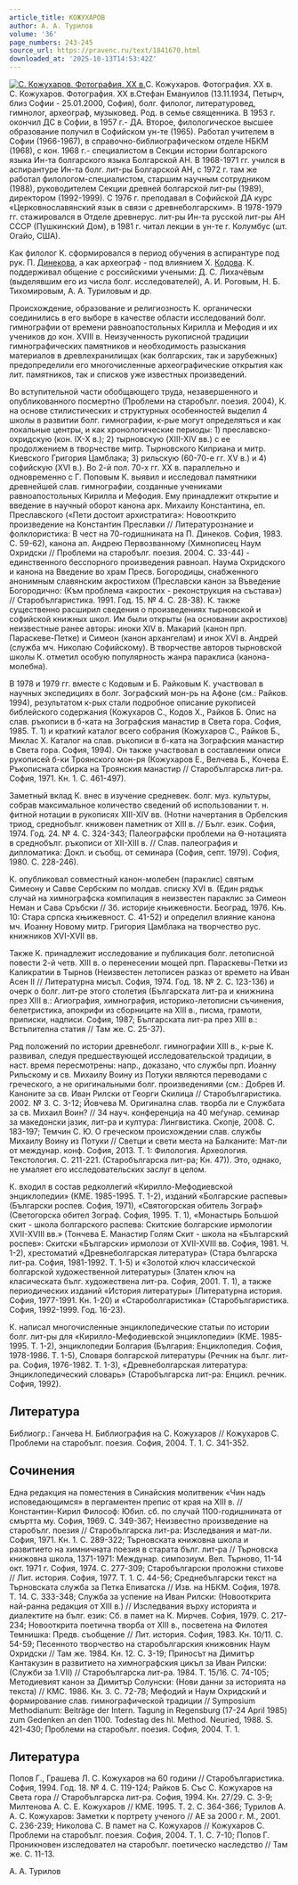 ```yaml
---
article_title: КОЖУХАРОВ
author: А. А. Турилов
volume: '36'
page_numbers: 243-245
source_url: https://pravenc.ru/text/1841670.html
downloaded_at: '2025-10-13T14:53:42Z'
---
```


[![С. Кожухаров. Фотография. XX в.](https://pravenc.ru/data/2015/03/18/1234040197/i200.jpg "Кликните для увеличения картинки")](https://pravenc.ru/data/2015/03/18/1234040197/i400.jpg)С. Кожухаров. Фотография. XX в.  
С. Кожухаров. Фотография. XX в.Стефан Емануилов (13.11.1934, Петырч, близ Софии - 25.01.2000, София), болг. филолог, литературовед, гимнолог, археограф, музыковед. Род. в семье священника. В 1953 г. окончил ДС в Софии, в 1957 г.- ДА. Второе, филологическое высшее образование получил в Софийском ун-те (1965). Работал учителем в Софии (1966-1967), в справочно-библиографическом отделе НБКМ (1968), с кон. 1968 г.- специалистом в Секции истории болгарского языка Ин-та болгарского языка Болгарской АН. В 1968-1971 гг. учился в аспирантуре Ин-та болг. лит-ры Болгарской АН, с 1972 г. там же работал филологом-специалистом, старшим научным сотрудником (1988), руководителем Секции древней болгарской лит-ры (1989), директором (1992-1999). С 1976 г. преподавал в Софийской ДА курс «Церковнославянский язык в связи с древнеболгарским». В 1978-1979 гг. стажировался в Отделе древнерус. лит-ры Ин-та русской лит-ры АН СССР (Пушкинский Дом), в 1981 г. читал лекции в ун-те г. Колумбус (шт. Огайо, США).

Как филолог К. сформировался в период обучения в аспирантуре под рук. П. [Динекова](https://pravenc.ru/text/Динекова.html), а как археограф - под влиянием Х. [Кодова](https://pravenc.ru/text/Кодова.html). К. поддерживал общение с российскими учеными: Д. С. Лихачёвым (выделявшим его из числа болг. исследователей), А. И. Роговым, Н. Б. Тихомировым, А. А. Туриловым и др.

Происхождение, образование и религиозность К. органически соединились в его выборе в качестве области исследований болг. гимнографии от времени равноапостольных Кирилла и Мефодия и их учеников до кон. XVIII в. Неизученность рукописной традиции гимнографических памятников и необходимость разыскания материалов в древлехранилищах (как болгарских, так и зарубежных) предопределили его многочисленные археографические открытия как лит. памятников, так и списков уже известных произведений.

Во вступительной части обобщающего труда, незавершенного и опубликованного посмертно (Проблеми на старобълг. поезия. 2004), К. на основе стилистических и структурных особенностей выделил 4 школы в развитии болг. гимнографии, к-рые могут определяться и как локальные центры, и как хронологические периоды: 1) преславско-охридскую (кон. IX-X в.); 2) тырновскую (XIII-XIV вв.) с ее продолжением в творчестве митр. Тырновского Киприана и митр. Киевского Григория Цамблака; 3) рильскую (60-70-е гг. XV в.) и 4) софийскую (XVI в.). Во 2-й пол. 70-х гг. XX в. параллельно и одновременно с Г. Поповым К. выявил и исследовал памятники древнейшей слав. гимнографии, созданные учениками равноапостольных Кирилла и Мефодия. Ему принадлежит открытие и введение в научный оборот канона арх. Михаилу Константина, еп. Преславского («Пети достоит архистратига»: Новооткрито произведение на Константин Преславки // Литературознание и фолклористика: В чест на 70-годишнината на П. Динеков. София, 1983. С. 59-62), канона ап. Андрею Первозванному (Химнописец Наум Охридски // Проблеми на старобълг. поезия. 2004. С. 33-44) - единственного бесспорного произведения равноап. Наума Охридского и канона на Введение во храм Пресв. Богородицы, снабженного анонимным славянским акростихом (Преславски канон за Въведение Богородично: (Към проблема «акростих - реконструкция на състава») // Старобългаристика. 1991. Год. 15. № 4. С. 28-38). К. также существенно расширил сведения о произведениях тырновской и софийской книжных школ. Им были открыты (на основании акростихов) неизвестные ранее авторы: иноки XIV в. Макарий (канон прп. Параскеве-Петке) и Симеон (канон архангелам) и инок XVI в. Андрей (служба мч. Николаю Софийскому). В творчестве авторов тырновской школы К. отметил особую популярность жанра параклиса (канона-молебна).

В 1978 и 1979 гг. вместе с Кодовым и Б. Райковым К. участвовал в научных экспедициях в болг. Зографский мон-рь на Афоне (см.: Райков. 1994), результатом к-рых стали подробное описание рукописей библейского содержания (Кожухаров С., Кодов Х., Райков Б. Опис на слав. ръкописи в б-ката на Зографския манастир в Света гора. София, 1985. Т. 1) и краткий каталог всего собрания (Кожухаров С., Райков Б., Миклас Х. Каталог на слав. ръкописи в б-ката на Зографския манастир в Света гора. София, 1994). Он также участвовал в составлении описи рукописей б-ки Троянского мон-ря (Кожухаров Е., Велчева Б., Кочева Е. Ръкописната сбирка на Троянския манастир // Старобългарска лит-ра. София, 1971. Кн. 1. С. 461-497).

Заметный вклад К. внес в изучение средневек. болг. муз. культуры, собрав максимальное количество сведений об использовании т. н. фитной нотации в рукописях XIII-XIV вв. (Нотни начертания в Орбелския триод, среднобълг. книжовен паметник от XIII в. // Бълг. език. София, 1974. Год. 24. № 4. С. 324-343; Палеографски проблеми на Ѳ-нотацията в среднобълг. ръкописи от XII-XIII в. // Слав. палеография и дипломатика: Докл. и съобщ. от семинара (София, септ. 1979). София, 1980. С. 228-246).

К. опубликовал совместный канон-молебен (параклис) святым Симеону и Савве Сербским по молдав. списку XVI в. (Един рядък случай на химнографска компилация в неизвестен параклис за Симеон Неман и Сава Сръбски // Зб. историjе књижевности. Београд, 1976. Књ. 10: Стара српска књижевност. С. 41-52) и определил влияние канона мч. Иоанну Новому митр. Григория Цамблака на творчество рус. книжников XVI-XVII вв.

Также К. принадлежит исследование и публикация болг. летописной повести 2-й четв. XIII в. о перенесении мощей прп. Параскевы-Петки из Каликратии в Тырнов (Неизвестен летописен разказ от времето на Иван Асен II // Литературна мисъл. София, 1974. Год. 18. № 2. С. 123-136) и очерк о болг. лит-ре этого столетия (Българската лит-ра и книжнина през XIII в.: Агиография, химнография, историко-летописни съчинения, белетристика, апокрифи из сборниците на XIII в., писма, грамоти, приписки, надписи. София, 1987; Българската лит-ра през XIII в.: Встъпителна статия // Там же. С. 25-37).

Ряд положений по истории древнеболг. гимнографии XIII в., к-рые К. развивал, следуя предшествующей исследовательской традиции, в наст. время пересмотрены: напр., доказано, что службы прп. Иоанну Рильскому и св. Михаилу Воину из Потуки являются переводами с греческого, а не оригинальными болг. произведениями (см.: Добрев И. Каноните за св. Иван Рилски от Георги Скилица // Старобългаристика. 2002. № 3. С. 3-12; Йовчева М. Оригинална слав. творба ли е Службата за св. Михаил Воин? // 34 науч. конференциjа на 40 меѓунар. семинар за македонски jазик, лит-ра и култура: Лингвистика. Скопjе, 2008. С. 183-197; Темчин С. Ю. О греческом происхождении слав. службы Михаилу Воину из Потуки // Светци и свети места на Балканите: Мат-ли от междунар. конф. София, 2013. Т. 1: Филология. Археология. Текстология. С. 211-221. (Старобългарска лит-ра; Кн. 47)). Это, однако, не умаляет его исследовательских заслуг в целом.

К. входил в состав редколлегий «Кирилло-Мефодиевской энциклопедии» (КМЕ. 1985-1995. Т. 1-2), изданий «Болгарские распевы» (Български роспев. София, 1971), «Святогорская обитель Зограф» (Светогорска обител Зограф. София, 1995. Т. 1), «Монастырь Большой скит - школа болгарского распева: Скитские болгарские ирмологии XVII-XVIII вв.» (Тончева Е. Манастир Голям Скит - школа на «Българский роспев»: Скитски «Български» ирмолози от XVII-XVIII вв. София, 1981. Ч. 1-2), хрестоматий «Древнеболгарская литература» (Стара българска лит-ра. София, 1981-1992. Т. 1-5) и «Золотой ключ классической болгарской художественной литературы» (Златен ключ на класическата бълг. художествена лит-ра. София, 2001. Т. 1), а также периодических изданий «История литературы» (Литературна история. София, 1977-1991. Кн. 1-20) и «Староболгаристика» (Старобългаристика. София, 1992-1999. Год. 16-23).

К. написал многочисленные энциклопедические статьи по истории болг. лит-ры для «Кирилло-Мефодиевской энциклопедии» (КМЕ. 1985-1995. Т. 1-2), энциклопедии Болгария (България: Енциклопедия. София, 1978-1986. Т. 1-5), Словаря болгарской литературы (Речник на бълг. лит-ра. София, 1976-1982. Т. 1-3), «Древнеболгарская литература: Энциклопедический словарь» (Старобългарска лит-ра: Енцикл. речник. София, 1992).

## Литература

Библиогр.: Ганчева Н. Библиография на С. Кожухаров // Кожухаров С. Проблеми на старобълг. поезия. София, 2004. Т. 1. С. 341-352.

## Сочинения

Една редакция на поместения в Синайския молитвеник «Чин надъ исповедающимся» в пергаментен препис от края на XIII в. // Константин-Кирил Философ: Юбил. сб. по случай 1100-годишнината от смъртта му. София, 1969. С. 349-367; Неизвестно произведение на старобълг. поезия // Старобългарска лит-ра: Изследвания и мат-ли. София, 1971. Кн. 1. С. 289-322; Търновската книжовна школа и развитието на химничната поезия в старата бълг. лит-ра // Търновска книжовна школа, 1371-1971: Междунар. симпозиум. Вел. Търново, 11-14 окт. 1971 г. София, 1974. С. 277-309; Старобългарски проложни стихове // Лит. история. София, 1977. Т. 1. С. 44-56; Среднебългарски текст на Търновската служба за Петка Епиватска // Изв. на НБКМ. София, 1978. Т. 14. С. 333-348; Служба за успение на Иван Рилски: (Новооткрита най-ранна редакция от XIII в.) // Изследвания върху историята и диалектите на бълг. език: Сб. в памет на К. Мирчев. София, 1979. С. 217-234; Новооткрита поетична творба от XIII в., посветена на Филотея Темнишка: Предв. съобщение // Лит. история. София, 1983. Кн. 10/11. С. 54-59; Песенното творчество на старобългарския книжовник Наум Охридски // Там же. 1984. Кн. 12. С. 3-19; Приносът на Димитър Кантакузин в развитието на химнографския цикъл за Иван Рилски: (Служби за 1.VII) // Старобългарска лит-ра. 1984. Т. 15/16. С. 74-105; Методиевият канон за Димитър Солунски: (Нови данни за историята на текста) // КМС. 1986. Кн. 3. С. 72-78; Мефодий и Наум Охридский и формирование слав. гимнографической традиции // Symposium Methodianum: Beiträge der Intern. Tagung in Regensburg (17-24 April 1985) zum Gedenken an den 1100. Todestag des hl. Method. Neuried, 1988. S. 421-430; Проблеми на старобълг. поезия. София, 2004. Т. 1.

## Литература

Попов Г., Грашева Л. С. Кожухаров на 60 години // Старобългаристика. София, 1994. Год. 18. № 4. С. 119-124; Райков Б. Със С. Кожухаров на Света гора // Старобългарска лит-ра. София, 1994. Кн. 27/29. С. 3-9; Милтенова А. С. Е. Кожухаров // КМЕ. 1995. Т. 2. С. 364-366; Турилов А. А. С. Кожухаров: Заметки к портрету ученого // АЕ за 2000 г. М., 2001. С. 236-239; Николова С. В памет на С. Кожухаров // Кожухаров С. Проблеми на старобълг. поезия. София, 2004. Т. 1. С. 7-10; Попов Г. Проникновен изследовател на старобълг. поетическо наследство // Там же. С. 11-13.

А. А. Турилов
